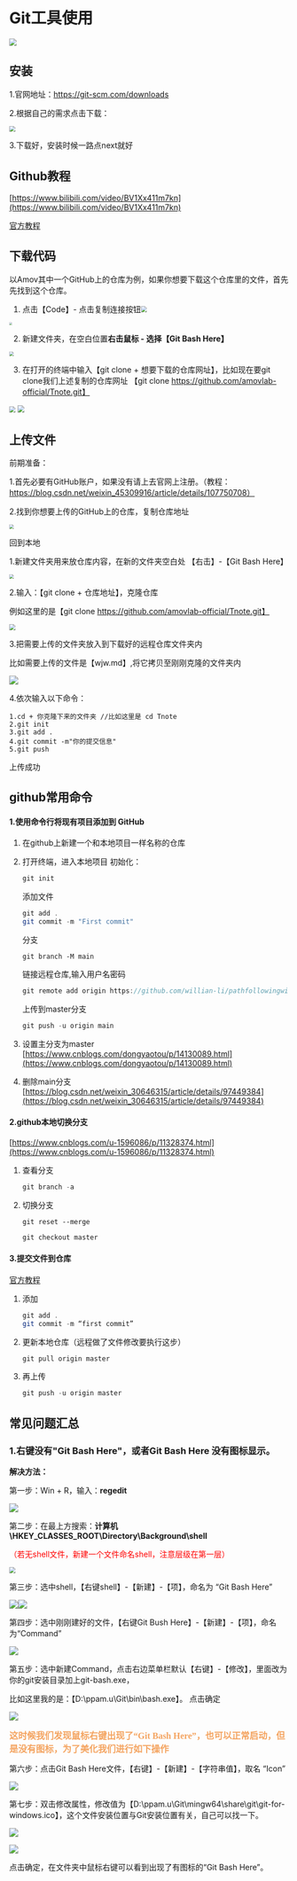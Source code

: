 #  Git工具使用



<img src="https://gitee.com/jingwen-celia/picgo-second/raw/master/img/20211019163228.png" style="zoom:80%;" />

## 安装

1.官网地址：https://git-scm.com/downloads

2.根据自己的需求点击下载：

<img src="https://gitee.com/jingwen-celia/picgo-second/raw/master/img/20211019120206.png" style="zoom: 67%;" />

3.下载好，安装时候一路点next就好

##  Github教程

[https://www.bilibili.com/video/BV1Xx411m7kn](https://www.bilibili.com/video/BV1Xx411m7kn)

[官方教程](https://docs.github.com/en/github/importing-your-projects-to-github/importing-source-code-to-github/adding-an-existing-project-to-github-using-the-command-line)

## 下载代码

以Amov其中一个GitHub上的仓库为例，如果你想要下载这个仓库里的文件，首先先找到这个仓库。

1. 点击【Code】- 点击复制连接按钮<img src="https://gitee.com/jingwen-celia/picgo-second/raw/master/img/20211019121109.png" style="zoom:67%;" />

<img src="https://gitee.com/jingwen-celia/picgo-second/raw/master/img/20211019120800.png" style="zoom:33%;" />



2. 新建文件夹，在空白位置**右击鼠标 - 选择【Git Bash Here】**

<img src="https://gitee.com/jingwen-celia/picgo-second/raw/master/img/20211019153725.png" style="zoom:50%;" />



3. 在打开的终端中输入【git clone + 想要下载的仓库网址】，比如现在要git clone我们上述复制的仓库网址 【git clone https://github.com/amovlab-official/Tnote.git】

<img src="https://gitee.com/jingwen-celia/picgo-second/raw/master/img/20211019153429.png" style="zoom:67%;" />

<img src="https://gitee.com/jingwen-celia/picgo-second/raw/master/img/20211019154009.png" style="zoom:80%;" />



## 上传文件 

前期准备：

1.首先必要有GitHub账户，如果没有请上去官网上注册。（教程：https://blog.csdn.net/weixin_45309916/article/details/107750708）

2.找到你想要上传的GitHub上的仓库，复制仓库地址

<img src="https://gitee.com/jingwen-celia/picgo-second/raw/master/img/20211020154741.png" style="zoom: 50%;" />   



回到本地

1.新建文件夹用来放仓库内容，在新的文件夹空白处 【右击】-【Git Bash Here】

<img src="https://gitee.com/jingwen-celia/picgo-second/raw/master/img/20211020162529.png" style="zoom:50%;" />

2.输入：【git clone + 仓库地址】，克隆仓库

例如这里的是【git clone https://github.com/amovlab-official/Tnote.git】

<img src="https://gitee.com/jingwen-celia/picgo-second/raw/master/img/20211020163607.png" style="zoom:67%;" />

3.把需要上传的文件夹放入到下载好的远程仓库文件夹内

比如需要上传的文件是【wjw.md】,将它拷贝至刚刚克隆的文件夹内

![](https://gitee.com/jingwen-celia/picgo-second/raw/master/img/20211020174640.png)

4.依次输入以下命令：

```
1.cd + 你克隆下来的文件夹 //比如这里是 cd Tnote
2.git init
3.git add .
4.git commit -m"你的提交信息"
5.git push
```

上传成功

## github常用命令

#### 1.使用命令行将现有项目添加到 GitHub



1. 在github上新建一个和本地项目一样名称的仓库

2. 打开终端，进入本地项目
   初始化：

   ```java
   git init
   ```

   添加文件

   ```java
   git add .
   git commit -m "First commit"
   ```

   分支

   ```
   git branch -M main
   ```

   链接远程仓库,输入用户名密码

   ```java
   git remote add origin https://github.com/willian-li/pathfollowingwithobstacleavoidance.git
   ```

   上传到master分支

   ```java
   git push -u origin main
   ```

3. 设置主分支为master
   [https://www.cnblogs.com/dongyaotou/p/14130089.html](https://www.cnblogs.com/dongyaotou/p/14130089.html)

4. 删除main分支
   [https://blog.csdn.net/weixin_30646315/article/details/97449384](https://blog.csdn.net/weixin_30646315/article/details/97449384)

#### 2.github本地切换分支

[https://www.cnblogs.com/u-1596086/p/11328374.html](https://www.cnblogs.com/u-1596086/p/11328374.html)

1. 查看分支

   ```java
   git branch -a
   ```

2. 切换分支

   ```
   git reset --merge
   ```

   ```java
   git checkout master
   ```

#### 3.提交文件到仓库

[官方教程](https://docs.github.com/en/github/managing-files-in-a-repository/managing-files-using-the-command-line/adding-a-file-to-a-repository-using-the-command-line)

1. 添加

   ```java
   git add .   
   git commit -m “first commit”    
   ```

2. 更新本地仓库（远程做了文件修改要执行这步）

   ```java
   git pull origin master
   ```

3. 再上传

   ```java
   git push -u origin master   
   ```





## 常见问题汇总

### 1.右键没有"Git Bash Here"，或者Git Bash Here 没有图标显示。

**解决方法：**

第一步：Win + R，输入：**regedit**

<img src="https://gitee.com/jingwen-celia/picgo-second/raw/master/img/20211019154608.png"  />

第二步：在最上方搜索：**计算机\HKEY_CLASSES_ROOT\Directory\Background\shell**

<font color="red">（若无shell文件，新建一个文件命名shell，注意层级在第一层）</font>

<img src="https://gitee.com/jingwen-celia/picgo-second/raw/master/img/20211019154724.png" style="zoom: 67%;" />

第三步：选中shell，【右键shell】-【新建】-【项】，命名为 “Git Bash Here”

![](https://gitee.com/jingwen-celia/picgo-second/raw/master/img/20211019160345.png)![](https://gitee.com/jingwen-celia/picgo-second/raw/master/img/20211019160432.png)  

第四步：选中刚刚建好的文件，【右键Git Bush Here】-【新建】-【项】，命名为“Command”

![](https://gitee.com/jingwen-celia/picgo-second/raw/master/img/20211019162449.png)

第五步：选中新建Command，点击右边菜单栏默认【右键】-【修改】，里面改为你的git安装目录加上git-bash.exe，

比如这里我的是：【D:\ppam.u\Git\bin\bash.exe】。 点击确定

![](https://gitee.com/jingwen-celia/picgo-second/raw/master/img/20211019162435.png)



<font face="微软雅黑" size=3 color = #F4A460>**这时候我们发现鼠标右键出现了“Git Bash Here”，也可以正常启动，但是没有图标，为了美化我们进行如下操作**</font>

第六步：点击Git Bash Here文件，【右键】-【新建】-【字符串值】，取名 “Icon”

![](https://gitee.com/jingwen-celia/picgo-second/raw/master/img/20211019161435.png)

第七步：双击修改属性，修改值为【D:\ppam.u\Git\mingw64\share\git\git-for-windows.ico】，这个文件安装位置与Git安装位置有关，自己可以找一下。

![](https://gitee.com/jingwen-celia/picgo-second/raw/master/img/20211019162356.png)

![](https://gitee.com/jingwen-celia/picgo-second/raw/master/img/20211019163037.png)

点击确定，在文件夹中鼠标右键可以看到出现了有图标的“Git Bash Here”。
